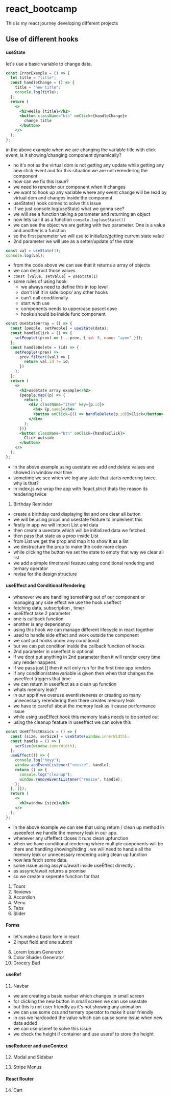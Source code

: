 # react_bootcamp

This is my react journey developing different projects

## Use of different hooks

#### useState

let's use a basic variable to change data.

```jsx
const ErrorExample = () => {
  let title = "title";
  const handleChange = () => {
    title = "new title";
    console.log(title);
  };
  return (
    <>
      <h2>Hello {title}</h2>
      <button className="btn" onClick={handleChange}>
        change title
      </button>
    </>
  );
};
```

in the above example when we are changing the variable title with click event, is it showing/changing component dynamically?

- no it's not as the virtual dom is not getting any update while getting any new click event and for this situation we are not rerendering the component
- how can we fix this issue?
- we need to rerender our component when it changes
- we want to hook up any variable where any event change will be read by virtual dom and changes inside the component
- useState() hook comes to solve this issue
- if we just console.log(useState) what we gonna see?
- we will see a function taking a parameter and returning an object
- now lets call it as a function `console.log(useState())`
- we can see the object we are getting with two parameter. One is a value and another is a function
- so the first parameter we will use to initialize/getting current state value
- 2nd parameter we will use as a setter/update of the state

```jsx
const val = useState(1);
console.log(val);
```

- from the code above we can see that it returns a array of objects
- we can destruct those values
- `const [value, setValue] = useState(1)`
- some rules of using hook
  - we always need to define this in top level
  - don't init it in side loops/ any other hooks
  - can't call conditionally
  - start with use
  - components needs to uppercase pascel case
  - hooks should be inside func component

```jsx
const UseStateArray = () => {
  const [people, setPeople] = useState(data);
  const handleClick = () => {
    setPeople((prev) => [...prev, { id: 8, name: "ayon" }]);
  };
  const handleDelete = (id) => {
    setPeople((prev) =>
      prev.filter((val) => {
        return val.id != id;
      })
    );
  };
  return (
    <>
      <h2>useState array example</h2>
      {people.map((p) => {
        return (
          <div className="item" key={p.id}>
            <h4> {p.name}</h4>
            <button onClick={() => handleDelete(p.id)}>Click</button>
          </div>
        );
      })}
      <button className="btn" onClick={handleClick}>
        Click outside
      </button>
    </>
  );
};
```

- in the above example using usestate we add and delete values and showed in window real time
- sometime we see when we log any state that starts rendering twice. why is that?
- in index.js we wrap the app with React.strict thats the reason its rendering twice

1. Birthday Reminder

- create a birthday card displaying list and one clear all button
- we will be using props and usestate feature to implement this
- firstly in app we will import List and data
- then create a usestate which will be initialized data we fetched
- then pass that state as a prop inside List
- from List we get the prop and map it to show it as a list
- we destructure the prop to make the code more clean
- while clicking the button we set the state to empty that way we clear all list
- we add a simple timetravel feature using conditional rendering and ternary operator
- revise for the design structure

#### useEffect and Conditional Rendering

- whenever we are handling something out of our component or managing any side effect we use the hook useffect
- fetching data, subscription , timer
- useEffect take 2 parameter
- one is callback function
- another is any dependency
- using this hook we can manage different lifecycle in react together
- used to handle side effect and work outside the component
- we cant put hooks under any conditional
- but we can put condition inside the callback function of hooks
- 2nd parameter in useeffect is optional
- if we dont put anything in 2nd parameter then it will render every time any render happens
- if we pass just [] then it will only run for the first time app renders
- if any condition/state/variable is given then when that changes the useeffect triggers that time
- we can return in useeffect as a clean up function
- whats memory leak?
- in our app if we overuse eventlisteneres or creating so many unnecessary rerendering then there creates memory leak
- we have to carefull about the memory leak as it cause performance issue
- while using useEffect hook this memory leaks needs to be sorted out
- using the cleanup feature in useeffect we can solve this

```jsx
const UseEffectBasics = () => {
  const [size, serSize] = useState(window.innerWidth);
  const handle = () => {
    serSize(window.innerWidth);
  };
  useEffect(() => {
    console.log("heyy");
    window.addEventListener("resize", handle);
    return () => {
      console.log("cleanup");
      window.removeEventListener("resize", handle);
    };
  }, []);
  return (
    <>
      <h2>window {size}</h2>
    </>
  );
};
```

- in the above example we can see that using return / clean up method in useeefect we handle the memory leak in our app.
- whenever any uffeffect closes it runs clean upfunction
- when we have conditional rendering where multiple conponents will be there and handling showing/hiding . we will need to handle all the memory leak or unnecessary rendering using clean up function
- now lets fetch some data.
- some issue using assync/await inside useEffect dirrectly .
- as assync/await returns a promise
- so we create a seperate function for that

1. Tours
2. Reviews
3. Accordion
4. Menu
5. Tabs
6. Slider

#### Forms

- let's make a basic form in react
- 2 input field and one submit

8. Lorem Ipsum Generator
9. Color Shades Generator
10. Grocery Bud

#### useRef

11. Navbar

- we are creating a basic navbar which changes in small screen
- for clicking the new button in small screen we can use usestate
- but this is not user friendly as it's not showing any animation
- we can use some css and ternary operator to make it user friendly
- in css we hardcoded the value which can cause some issue when new data added
- we can use useref to solve this issue
- we check the height if container and use useref to store the height

#### useReducer and useContext

12. Modal and Sidebar

13. Stripe Menus

#### React Router

14. Cart
